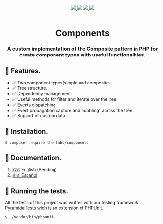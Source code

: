 
<div align="center">
    <a href="https://github.com/thenlabs/components/blob/1.0/LICENSE.txt" target="_blank">
        <img src="https://img.shields.io/github/license/thenlabs/components?style=for-the-badge">
    </a>
    <img src="https://img.shields.io/packagist/php-v/thenlabs/components?style=for-the-badge">
    <a href="https://travis-ci.com/github/thenlabs/components" target="_blank">
        <img src="https://img.shields.io/travis/com/thenlabs/components?style=for-the-badge">
    </a>
    <a href="https://twitter.com/ThenLabsOrg" target="_blank">
        <img src="https://img.shields.io/twitter/follow/thenlabs?style=for-the-badge">
    </a>
</div>

<br>

<h1 align="center">Components</h1>
<h3 align="center">A custom implementation of the Composite pattern in PHP for create component types with useful functionalities.</h3>

## 🌟 Features.

- ✅ Two component types(simple and composite).
- ✅ Tree structure.
- ✅ Dependency management.
- ✅ Useful methods for filter and iterate over the tree.
- ✅ Events dispatching.
- ✅ Event propagation(capture and bubbling) across the tree.
- ✅ Support of custom data.

## 🔌 Installation.

    $ composer require thenlabs/components

## 📖 Documentation.

1. 🇬🇧 English (Pending)
2. [🇪🇸 Español](https://thenlabs.org/es/doc/components/master/index.html)

## 🧪 Running the tests.

All the tests of this project was written with our testing framework [PyramidalTests][pyramidal-tests] wich is an extension of [PHPUnit][phpunit].

    $ ./vendor/bin/phpunit

[phpunit]: https://phpunit.de
[pyramidal-tests]: https://github.com/thenlabs/pyramidal-tests
